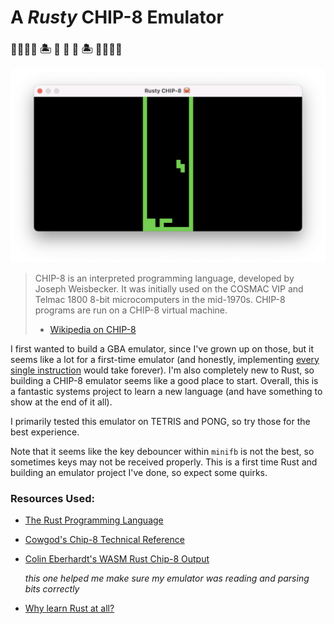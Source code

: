 # A *Rusty* CHIP-8 Emulator

### 🌊🌊🌊🌊 🏝️ 🦀 🦀 🦀 🏝️ 🌊🌊🌊🌊

![tetris in chip8](tetris.png)

> CHIP-8 is an interpreted programming language, developed by Joseph Weisbecker. It was initially used on the COSMAC VIP and Telmac 1800 8-bit microcomputers in the mid-1970s. CHIP-8 programs are run on a CHIP-8 virtual machine.
> - [Wikipedia on CHIP-8](https://en.wikipedia.org/wiki/CHIP-8)

I first wanted to build a GBA emulator, since I've grown up on those, but it seems like a lot for a first-time emulator (and honestly, implementing [every single instruction](https://meganesulli.com/generate-gb-opcodes/) would take forever). I'm also completely new to Rust, so building a CHIP-8 emulator seems like a good place to start. Overall, this is a fantastic systems project to learn a new language (and have something to show at the end of it all).

I primarily tested this emulator on TETRIS and PONG, so try those for the best experience.

Note that it seems like the key debouncer within `minifb` is not the best, so sometimes keys may not be received properly. This is a first time Rust and building an emulator project I've done, so expect some quirks.

### Resources Used:
- [The Rust Programming Language](https://doc.rust-lang.org/book/)
- [Cowgod's Chip-8 Technical Reference](http://devernay.free.fr/hacks/chip8/C8TECH10.HTM#1.0)
- [Colin Eberhardt's WASM Rust Chip-8 Output](https://colineberhardt.github.io/wasm-rust-chip8/web/) 

    *this one helped me make sure my emulator was reading and parsing bits correctly*
- [Why learn Rust at all?](https://www.youtube.com/watch?v=4YU_r70yGjQ)